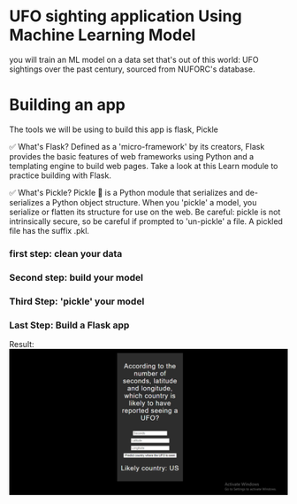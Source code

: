 # UFO sighting application Using Machine Learning Model

you will train an ML model on a data set that's out of this world: UFO sightings over the past century, sourced from NUFORC's database.

# Building an app

The tools we will be using to build this app is flask, Pickle

✅ What's Flask? Defined as a 'micro-framework' by its creators, Flask provides the basic features of web frameworks using Python and a templating engine to build web pages. Take a look at this Learn module to practice building with Flask.

✅ What's Pickle? Pickle 🥒 is a Python module that serializes and de-serializes a Python object structure. When you 'pickle' a model, you serialize or flatten its structure for use on the web. Be careful: pickle is not intrinsically secure, so be careful if prompted to 'un-pickle' a file. A pickled file has the suffix .pkl.

### first step: clean your data

### Second step: build your model

### Third Step: 'pickle' your model

### Last Step: Build a Flask app

Result:
![ufos](ufos.png)
